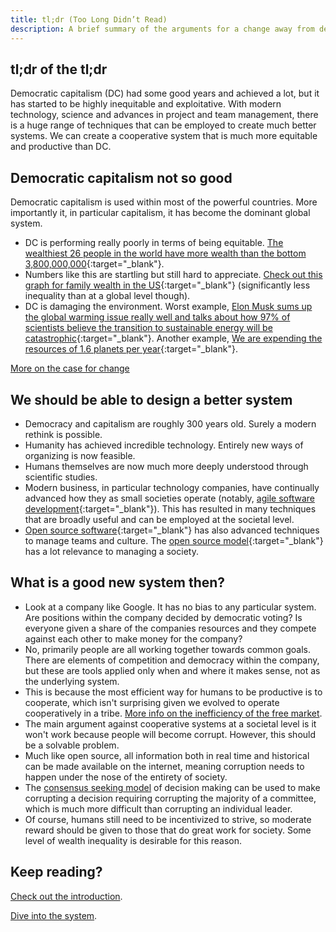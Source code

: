 ```yaml
---
title: tl;dr (Too Long Didn’t Read)
description: A brief summary of the arguments for a change away from democratic capitalism and for the open socialism system as a replacement.
---
```


## tl;dr of the tl;dr

Democratic capitalism (DC) had some good years and achieved a lot, but it has started to be highly inequitable and exploitative. With modern technology, science and advances in project and team management, there is a huge range of techniques that can be employed to create much better systems. We can create a cooperative system that is much more equitable and productive than DC.

## Democratic capitalism not so good

Democratic capitalism is used within most of the powerful countries. More importantly it, in particular capitalism, it has become the dominant global system.

* DC is performing really poorly in terms of being equitable. [The wealthiest 26 people in the world have more wealth than the bottom 3,800,000,000](https://www.theguardian.com/business/2019/jan/21/world-26-richest-people-own-as-much-as-poorest-50-per-cent-oxfam-report){:target="_blank"}.
* Numbers like this are startling but still hard to appreciate. [Check out this graph for family wealth in the US](https://www.cbo.gov/publication/51846){:target="_blank"} (significantly less inequality than at a global level though).
* DC is damaging the environment. Worst example, [Elon Musk sums up the global warming issue really well and talks about how 97% of scientists believe the transition to sustainable energy will be catastrophic](https://www.youtube.com/watch?v=xKCuDxpccYM){:target="_blank"}. Another example, [We are expending the resources of 1.6 planets per year](http://www.footprintnetwork.org/en/index.php/GFN/page/world_footprint/){:target="_blank"}.

[More on the case for change](/why-create-a-new-system)

## We should be able to design a better system

* Democracy and capitalism are roughly 300 years old. Surely a modern rethink is possible.
* Humanity has achieved incredible technology. Entirely new ways of organizing is now feasible.
* Humans themselves are now much more deeply understood through scientific studies.
* Modern business, in particular technology companies, have continually advanced how they as small societies operate (notably, [agile software development](https://en.wikipedia.org/wiki/Agile_software_development){:target="_blank"}). This has resulted in many techniques that are broadly useful and can be employed at the societal level.
* [Open source software](https://en.wikipedia.org/wiki/Open-source_software){:target="_blank"} has also advanced techniques to manage teams and culture. The [open source model](https://en.wikipedia.org/wiki/Open-source_model){:target="_blank"} has a lot relevance to managing a society.

## What is a good new system then?

* Look at a company like Google. It has no bias to any particular system. Are positions within the company decided by democratic voting? Is everyone given a share of the companies resources and they compete against each other to make money for the company?
* No, primarily people are all working together towards common goals. There are elements of competition and democracy within the company, but these are tools applied only when and where it makes sense, not as the underlying system.
* This is because the most efficient way for humans to be productive is to cooperate, which isn't surprising given we evolved to operate cooperatively in a tribe. [More info on the inefficiency of the free market](/open-socialism/arguments/the-free-market-is-inefficient).
* The main argument against cooperative systems at a societal level is it won't work because people will become corrupt. However, this should be a solvable problem.
* Much like open source, all information both in real time and historical can be made available on the internet, meaning corruption needs to happen under the nose of the entirety of society.
* The [consensus seeking model](https://en.wikipedia.org/wiki/Consensus-seeking_decision-making) of decision making can be used to make corrupting a decision requiring corrupting the majority of a committee, which is much more difficult than corrupting an individual leader.
* Of course, humans still need to be incentivized to strive, so moderate reward should be given to those that do great work for society. Some level of wealth inequality is desirable for this reason.

## Keep reading?

[Check out the introduction](/introduction).

[Dive into the system](/open-socialism).
